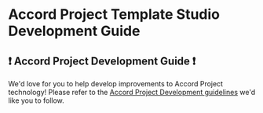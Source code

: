 # Accord Project Template Studio Development Guide

## ❗ Accord Project Development Guide ❗
We'd love for you to help develop improvements to Accord Project technology! Please refer to the [Accord Project Development guidelines][apdev] we'd like you to follow.

[apdev]: https://github.com/accordproject/techdocs/blob/master/DEVELOPERS.md